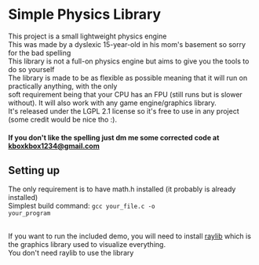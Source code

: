 # Simple Physics Library

This project is a small lightweight physics engine<br>
This was made by a dyslexic 15-year-old in his mom's basement so sorry for the bad spelling<br>
This library is not a full-on physics engine but aims to give you the tools to do so yourself <br>
The library is made to be as flexible as possible meaning that it will run on practically anything, with the only<br>
soft requirement being that your CPU has an FPU (still runs but is slower without). It will also work with any game engine/graphics library.<br>
It's released under the LGPL 2.1 license so it's free to use in any project (some credit would be nice tho :).<br>


#### If you don't like the spelling just dm me some corrected code at kboxkbox1234@gmail.com

## Setting up
The only requirement is to have math.h installed (it probably is already installed)<br>
Simplest build command: <code>gcc your_file.c -o your_program</code><br><br>

If you want to run the included demo, you will need to install <a href="https://www.raylib.com/">raylib</a> which is the graphics library used to visualize everything.<br>
You don't need raylib to use the library<br>
